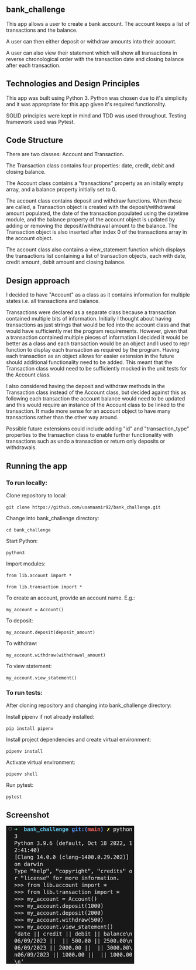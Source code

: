 ## bank_challenge

This app allows a user to create a bank account. The account keeps a list of transactions and the balance.

A user can then either deposit or withdraw amounts into their account.

A user can also view their statement which will show all transactions in reverse chronological order with the transaction date and closing balance after each transaction.


## Technologies and Design Principles

This app was built using Python 3. Python was chosen due to it's simplicity and it was appropriate for this app given it's required functionality.

SOLID principles were kept in mind and TDD was used throughout. Testing framework used was Pytest.

## Code Structure

There are two classes: Account and Transaction.

The Transaction class contains four properties: date, credit, debit and closing balance.

The Account class contains a "transactions" property as an initally empty array, and a balance property initially set to 0.

The account class contains deposit and withdraw functions. When these are called, a Transaction object is created with the deposit/withdrawal amount populated, the date of the transaction populated using the datetime module, and the balance property of the account object is updated by adding or removing the deposit/withdrawal amount to the balance. The Transaction object is also inserted after index 0 of the transactions array in the account object.

The account class also contains a view_statement function which displays the transactions list containing a list of transaction objects, each with date, credit amount, debit amount and closing balance.


## Design approach

I decided to have "Account" as a class as it contains information for multiple states i.e. all transactions and balance.

Transactions were declared as a separate class because a transaction contained multiple bits of information. Initially I thought about having transactions as just strings that would be fed into the account class and that would have sufficiently met the program requirements. However, given that a transaction contained multiple pieces of information I decided it would be better as a class and each transaction would be an object and I used to repr function to display each transaction as required by the program. Having each transaction as an object allows for easier extension in the future should additional functionality need to be added. This meant that the Transaction class would need to be sufficiently mocked in the unit tests for the Account class.

I also considered having the deposit and withdraw methods in the Transaction class instead of the Account class, but decided against this as following each transaction the account balance would need to be updated and this would require an instance of the Account class to be linked to the transaction. It made more sense for an account object to have many transactions rather than the other way around.

Possible future extensions could include adding "id" and "transaction_type" properties to the transaction class to enable further functionality with transactions such as undo a transaction or return only deposits or withdrawals.


## Running the app

### To run locally:

Clone repository to local:

`git clone https://github.com/usamaamir92/bank_challenge.git`


Change into bank_challenge directory:

`cd bank_challenge`


Start Python:

`python3`


Import modules:

`from lib.account import *`

`from lib.transaction import *`


To create an account, provide an account name. E.g.:

`my_account = Account()`


To deposit:

`my_account.deposit(deposit_amount)`


To withdraw:

`my_account.withdraw(withdrawal_amount)`


To view statement:

`my_account.view_statement()`



### To run tests:

After cloning repository and changing into bank_challenge directory:


Install pipenv if not already installed:

`pip install pipenv`


Install project dependencies and create virtual environment:

`pipenv install`


Activate virtual environment:

`pipenv shell`


Run pytest:

`pytest`



## Screenshot

<img src="image.png" alt="Alt text" width="350" />